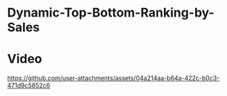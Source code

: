 # Dynamic-Top-Bottom-Ranking-by-Sales

# Video

https://github.com/user-attachments/assets/04a214aa-b64a-422c-b0c3-471d9c5852c6

